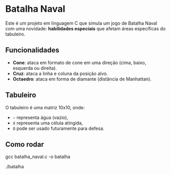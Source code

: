# Batalha Naval

Este é um projeto em linguagem C que simula um jogo de Batalha Naval com uma novidade: **habilidades especiais** que afetam áreas específicas do tabuleiro.

## Funcionalidades

- **Cone**: ataca em formato de cone em uma direção (cima, baixo, esquerda ou direita).
- **Cruz**: ataca a linha e coluna da posição alvo.
- **Octaedro**: ataca em forma de diamante (distância de Manhattan).

## Tabuleiro

O tabuleiro é uma matriz 10x10, onde:
- `~` representa água (vazio),
- `X` representa uma célula atingida,
- `O` pode ser usado futuramente para defesa.

## Como rodar
   
gcc batalha_naval.c -o batalha

./batalha
